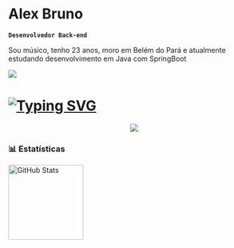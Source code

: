 # Alex Bruno 

**`Desenvolvedor Back-end`**

Sou músico, tenho 23 anos, moro em Belém do Pará e atualmente estudando desenvolvimento em Java com SpringBoot

  <a href="https://instagram.com/javalex.println" target="_blank"><img src="https://img.shields.io/badge/-Instagram-000000?style=for-the-badge&logo=instagram&logoColor=white" target="_blank"></a>

# [![Typing SVG](https://readme-typing-svg.herokuapp.com?font=Montserrat&weight=700&size=32&duration=2000&pause=150&color=FFFFFF&center=true&vCenter=true&multiline=true&repeat=false&width=1000&height=57&lines=Stacks)](https://git.io/typing-svg)
<p align="center">
 <a href="https://skillicons.dev">
    <img src="https://skillicons.dev/icons?i=java,spring,postgresql,mysql,git,docker&theme=dark" />
 </a>
</p>

### 📊 Estatísticas

<p>
<img 
      align="left" 
      alt="GitHub Stats" 
      height="150" 
      src="https://github-readme-stats.vercel.app/api/top-langs/?username=Bssallex&theme=dark&layout=compact&custom_title=Tecnologias&langs_count=7" 
  />

</p>
